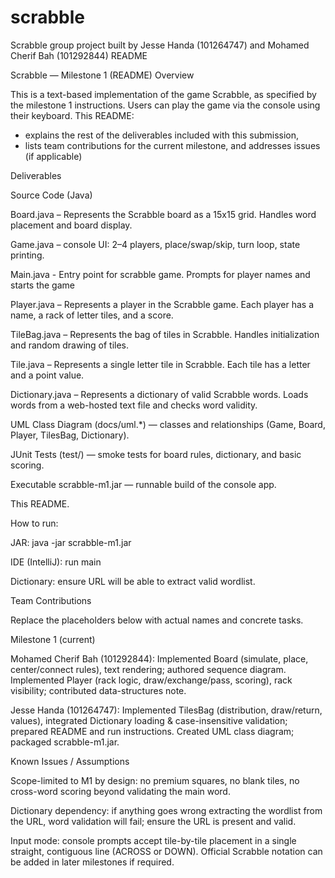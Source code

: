 # scrabble
Scrabble group project built by Jesse Handa (101264747) and Mohamed Cherif Bah (101292844)
README

Scrabble — Milestone 1 (README)
Overview

This is a text-based implementation of the game Scrabble, as specified by the milestone 1 instructions. Users can play the game via the console using their keyboard. This README:

- explains the rest of the deliverables included with this submission,
- lists team contributions for the current milestone, and addresses issues (if applicable)

Deliverables

Source Code (Java)

Board.java – Represents the Scrabble board as a 15x15 grid. Handles word placement and board display.

Game.java – console UI: 2–4 players, place/swap/skip, turn loop, state printing.

Main.java - Entry point for scrabble game. Prompts for player names and starts the game

Player.java – Represents a player in the Scrabble game. Each player has a name, a rack of letter tiles, and a score.

TileBag.java – Represents the bag of tiles in Scrabble. Handles initialization and random drawing of tiles.

Tile.java – Represents a single letter tile in Scrabble. Each tile has a letter and a point value.

Dictionary.java – Represents a dictionary of valid Scrabble words. Loads words from a web-hosted text file and checks word validity.

UML Class Diagram (docs/uml.*) — classes and relationships (Game, Board, Player, TilesBag, Dictionary).

JUnit Tests (test/) — smoke tests for board rules, dictionary, and basic scoring.

Executable scrabble-m1.jar — runnable build of the console app.

This README.

How to run:

JAR: java -jar scrabble-m1.jar

IDE (IntelliJ): run main

Dictionary: ensure URL will be able to extract valid wordlist.

Team Contributions

Replace the placeholders below with actual names and concrete tasks.

Milestone 1 (current)

Mohamed Cherif Bah (101292844): Implemented Board (simulate, place, center/connect rules), text rendering; authored sequence diagram. Implemented Player (rack logic, draw/exchange/pass, scoring), rack visibility; contributed data-structures note.

Jesse Handa (101264747): Implemented TilesBag (distribution, draw/return, values), integrated Dictionary loading & case-insensitive validation; prepared README and run instructions. Created UML class diagram; packaged scrabble-m1.jar.


Known Issues / Assumptions

Scope-limited to M1 by design: no premium squares, no blank tiles, no cross-word scoring beyond validating the main word.

Dictionary dependency: if anything goes wrong extracting the wordlist from the URL, word validation will fail; ensure the URL is present and valid.

Input mode: console prompts accept tile-by-tile placement in a single straight, contiguous line (ACROSS or DOWN). Official Scrabble notation can be added in later milestones if required.
